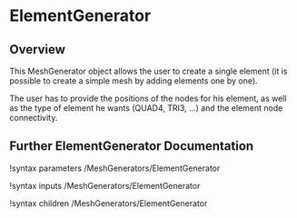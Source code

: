 # ElementGenerator

## Overview

This MeshGenerator object allows the user to create a single element (it is possible to create a simple mesh by adding elements one by one).

The user has to provide the positions of the nodes for his element, as well as the type of element he wants (QUAD4, TRI3, …) and the element node connectivity.

## Further ElementGenerator Documentation

!syntax parameters /MeshGenerators/ElementGenerator

!syntax inputs /MeshGenerators/ElementGenerator

!syntax children /MeshGenerators/ElementGenerator